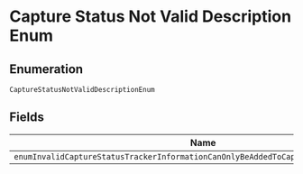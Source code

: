 
# Capture Status Not Valid Description Enum

## Enumeration

`CaptureStatusNotValidDescriptionEnum`

## Fields

| Name |
|  --- |
| `enumInvalidCaptureStatusTrackerInformationCanOnlyBeAddedToCapturesInCOMPLETEDState` |

